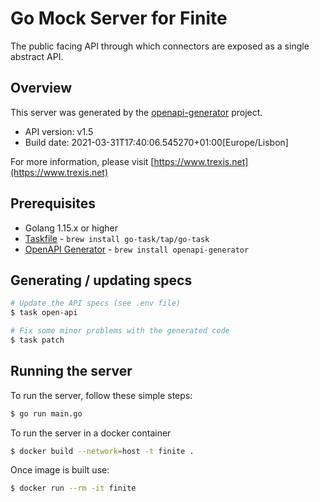 # Go Mock Server for Finite

The public facing API through which connectors are exposed as a single abstract API.

## Overview
This server was generated by the [openapi-generator](https://openapi-generator.tech) project.

- API version: v1.5
- Build date: 2021-03-31T17:40:06.545270+01:00[Europe/Lisbon]

For more information, please visit [https://www.trexis.net](https://www.trexis.net)


## Prerequisites

* Golang 1.15.x or higher
* [Taskfile](https://taskfile.dev) - `brew install go-task/tap/go-task`
* [OpenAPI Generator]() - `brew install openapi-generator`
## Generating / updating specs

~~~bash
# Update the API specs (see .env file)
$ task open-api

# Fix some minor problems with the generated code
$ task patch
~~~
## Running the server

To run the server, follow these simple steps:

~~~bash
$ go run main.go
~~~

To run the server in a docker container

~~~bash
$ docker build --network=host -t finite .
~~~

Once image is built use:

~~~bash
$ docker run --rm -it finite 
~~~
